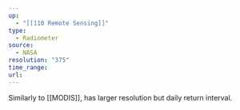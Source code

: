 ```yaml
---
up:
  - "[[110 Remote Sensing]]"
type:
  - Radiometer
source:
  - NASA
resolution: "375"
time_range: 
url:
---
```

Similarly to [[MODIS]], has larger resolution but daily return interval.